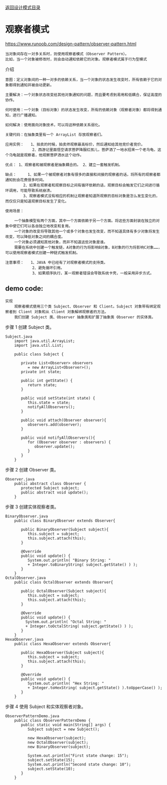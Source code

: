 <p>
    <a href="#" onclick="showITLearnPage('softdesign')">返回设计模式目录</a>
</p>

# 观察者模式

<a href="https://www.runoob.com/design-pattern/observer-pattern.html#" target="_blank">https://www.runoob.com/design-pattern/observer-pattern.html </a>

	当对象间存在一对多关系时，则使用观察者模式（Observer Pattern）。
	比如，当一个对象被修改时，则会自动通知依赖它的对象。观察者模式属于行为型模式

介绍

	意图：定义对象间的一种一对多的依赖关系，当一个对象的状态发生改变时，所有依赖于它的对象都得到通知并被自动更新。

	主要解决：一个对象状态改变给其他对象通知的问题，而且要考虑到易用和低耦合，保证高度的协作。

	何时使用：一个对象（目标对象）的状态发生改变，所有的依赖对象（观察者对象）都将得到通知，进行广播通知。

	如何解决：使用面向对象技术，可以将这种依赖关系弱化。

	关键代码：在抽象类里有一个 ArrayList 存放观察者们。

	应用实例： 	1、拍卖的时候，拍卖师观察最高标价，然后通知给其他竞价者竞价。 
				2、西游记里面悟空请求菩萨降服红孩儿，菩萨洒了一地水招来一个老乌龟，这个乌龟就是观察者，他观察菩萨洒水这个动作。

	优点： 1、观察者和被观察者是抽象耦合的。 2、建立一套触发机制。

	缺点： 	1、如果一个被观察者对象有很多的直接和间接的观察者的话，将所有的观察者都通知到会花费很多时间。 
			2、如果在观察者和观察目标之间有循环依赖的话，观察目标会触发它们之间进行循环调用，可能导致系统崩溃。 
			3、观察者模式没有相应的机制让观察者知道所观察的目标对象是怎么发生变化的，而仅仅只是知道观察目标发生了变化。

	使用场景：

		一个抽象模型有两个方面，其中一个方面依赖于另一个方面。将这些方面封装在独立的对象中使它们可以各自独立地改变和复用。
		一个对象的改变将导致其他一个或多个对象也发生改变，而不知道具体有多少对象将发生改变，可以降低对象之间的耦合度。
		一个对象必须通知其他对象，而并不知道这些对象是谁。
		需要在系统中创建一个触发链，A对象的行为将影响B对象，B对象的行为将影响C对象……，可以使用观察者模式创建一种链式触发机制。

	注意事项： 	1、JAVA 中已经有了对观察者模式的支持类。 
				2、避免循环引用。 
				3、如果顺序执行，某一观察者错误会导致系统卡壳，一般采用异步方式。

## demo code:

	实现
		观察者模式使用三个类 Subject、Observer 和 Client。Subject 对象带有绑定观察者到 Client 对象和从 Client 对象解绑观察者的方法。
		我们创建 Subject 类、Observer 抽象类和扩展了抽象类 Observer 的实体类。

步骤 1 创建 Subject 类。

	Subject.java
		import java.util.ArrayList;
		import java.util.List;
		 
		public class Subject {
		   
		   private List<Observer> observers 
			  = new ArrayList<Observer>();
		   private int state;
		 
		   public int getState() {
			  return state;
		   }
		 
		   public void setState(int state) {
			  this.state = state;
			  notifyAllObservers();
		   }
		 
		   public void attach(Observer observer){
			  observers.add(observer);      
		   }
		 
		   public void notifyAllObservers(){
			  for (Observer observer : observers) {
				 observer.update();
			  }
		   }  
		}

步骤 2 创建 Observer 类。

	Observer.java
		public abstract class Observer {
		   protected Subject subject;
		   public abstract void update();
		}

步骤 3 创建实体观察者类。

	BinaryObserver.java
		public class BinaryObserver extends Observer{
		 
		   public BinaryObserver(Subject subject){
			  this.subject = subject;
			  this.subject.attach(this);
		   }
		 
		   @Override
		   public void update() {
			  System.out.println( "Binary String: " 
			  + Integer.toBinaryString( subject.getState() ) ); 
		   }
		}
	OctalObserver.java
		public class OctalObserver extends Observer{
		 
		   public OctalObserver(Subject subject){
			  this.subject = subject;
			  this.subject.attach(this);
		   }
		 
		   @Override
		   public void update() {
			 System.out.println( "Octal String: " 
			 + Integer.toOctalString( subject.getState() ) ); 
		   }
		}
	HexaObserver.java
		public class HexaObserver extends Observer{
		 
		   public HexaObserver(Subject subject){
			  this.subject = subject;
			  this.subject.attach(this);
		   }
		 
		   @Override
		   public void update() {
			  System.out.println( "Hex String: " 
			  + Integer.toHexString( subject.getState() ).toUpperCase() ); 
		   }
		}

步骤 4 使用 Subject 和实体观察者对象。

	ObserverPatternDemo.java
		public class ObserverPatternDemo {
		   public static void main(String[] args) {
			  Subject subject = new Subject();
		 
			  new HexaObserver(subject);
			  new OctalObserver(subject);
			  new BinaryObserver(subject);
		 
			  System.out.println("First state change: 15");   
			  subject.setState(15);
			  System.out.println("Second state change: 10");  
			  subject.setState(10);
		   }
		}